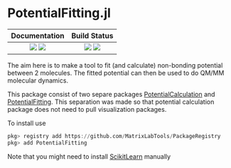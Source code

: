 # PotentialFitting.jl

| **Documentation**                                                               | **Build Status**                                                                                |
|:-------------------------------------------------------------------------------:|:-----------------------------------------------------------------------------------------------:|
| [![][docs-stable-img]][docs-stable-url] [![][docs-dev-img]][docs-dev-url] | [![][travis-img]][travis-url] [![][codecov-img]][codecov-url] |


The aim here is to make a tool to fit (and calculate) non-bonding potential between 2 molecules.
The fitted potential can then be used to do QM/MM molecular dynamics.

This package consist of two separe packages [PotentialCalculation](https://github.com/MatrixLabTools/PotentialCalculation.jl) and [PotentialFitting](https://github.com/MatrixLabTools/PotentialFitting.jl).
This separation was made so that potential calculation package does not need to
pull visualization packages.

To install use
```julia
pkg> registry add https://github.com/MatrixLabTools/PackageRegistry
pkg> add PotentialFitting
```

Note that you might need to install [ScikitLearn](https://scikit-learn.org) manually


[docs-dev-img]: https://img.shields.io/badge/docs-dev-blue.svg
[docs-dev-url]: https://MatrixLabTools.github.io/PotentialFitting.jl/dev/

[docs-stable-img]: https://img.shields.io/badge/docs-stable-blue.svg
[docs-stable-url]: https://MatrixLabTools.github.io/PotentialFitting.jl/stable

[travis-img]: https://travis-ci.org/MatrixLabTools/PotentialFitting.jl.svg?branch=master
[travis-url]: https://travis-ci.org/MatrixLabTools/PotentialFitting.jl

[codecov-img]: https://codecov.io/gh/MatrixLabTools/PotentialFitting.jl/branch/master/graph/badge.svg
[codecov-url]: https://codecov.io/gh/MatrixLabTools/PotentialFitting.jl
